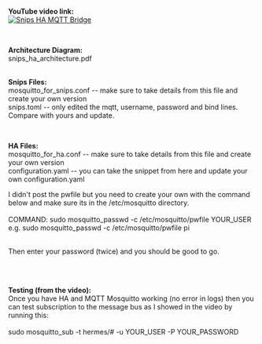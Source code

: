**YouTube video link:** <BR>
[![Snips HA MQTT Bridge](http://img.youtube.com/vi/VIDEO_ID/0.jpg)](http://www.youtube.com/watch?v=VIDEO_ID)

<BR>

**Architecture Diagram:**<BR>
snips_ha_architecture.pdf<BR><BR>

**Snips Files:**<BR>
mosquitto_for_snips.conf -- make sure to take details from this file and create your own version<BR>
snips.toml -- only edited the mqtt, username, password and bind lines. Compare with yours and update.<BR>

<BR>
  
**HA Files:**<BR>
mosquitto_for_ha.conf -- make sure to take details from this file and create your own version<BR>
configuration.yaml -- you can take the snippet from here and update your own configuration.yaml<BR>

I didn't post the pwfile but you need to create your own with the command below and make sure its in the /etc/mosquitto directory.<BR><BR>
COMMAND: sudo mosquitto_passwd -c /etc/mosquitto/pwfile YOUR_USER e.g. sudo mosquitto_passwd -c /etc/mosquitto/pwfile pi<BR><BR>

Then enter your password (twice) and you should be good to go.<BR><BR>

<BR>
  
**Testing (from the video):**<BR>
Once you have HA and MQTT Mosquitto working (no error in logs) then you can test subscription to the message bus as I showed in the video by running this:<BR><BR>
sudo mosquitto_sub -t hermes/# -u YOUR_USER -P YOUR_PASSWORD
